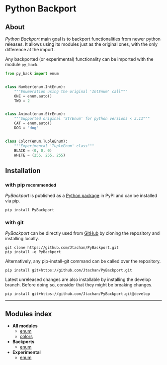 # Python Backport

## About

_Python Backport_ main goal is to backport functionalities from newer python releases.
It allows using its modules just as the original ones, with the only difference at the import.

Any backported (or experimental) functionality can be imported with the module `py_back`.

```python
from py_back import enum


class Number(enum.IntEnum):
    """Enumeration using the original 'IntEnum' call"""
    ONE = enum.auto()
    TWO = 2


class Animal(enum.StrEnum):
    """Supported original 'StrEnum' for python versions < 3.11"""
    CAT = enum.auto()
    DOG = "dog"


class Color(enum.TupleEnum):
    """Experimental 'TupleEnum' class"""
    BLACK = (0, 0, 0)
    WHITE = (255, 255, 255)
```

## Installation

### with pip <small>recommended</small>

_PyBackport_ is published as a [Python package](https://pypi.org/project/PyBackport/) in PyPI and can be installed via pip.

```shell
pip install PyBackport
```

### with git

_PyBackport_ can be directly used from [GitHub](https://github.com/Jtachan/PyBackport) by cloning the repository and installing locally. 
```commandline
git clone https://github.com/Jtachan/PyBackport.git
pip install -e PyBackport
```

Alternatively, any pip-install-git command can be called over the repository.

```commandline
pip install git+https://github.com/Jtachan/PyBackport.git
```

Latest unreleased changes are also installable by installing the develop branch. Before doing so, consider that they might be breaking changes.

```commandline
pip install git+https://github.com/Jtachan/PyBackport.git@develop
```

---
## Modules index
- **All modules**
    - [enum](enum.md)
    - [colors](colors.md)
- **Backports**
    - [enum](enum.md#backported-classes)
- **Experimental**
    - [enum](enum.md#experimental-classes)